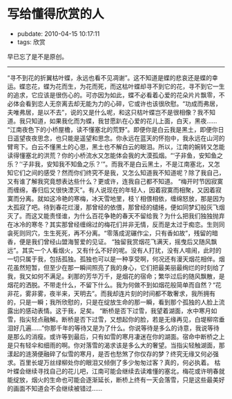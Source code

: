 # 写给懂得欣赏的人

- pubdate: 2010-04-15 10:17:11
- tags: 欣赏

早已忘了是不是原创。

---------------------------

“寻不到花的折翼枯叶蝶，永远也看不见凋谢”。这不知道是蝶的悲哀还是蝶的幸运。蝶恋花，蝶为花而生，为花而死，而这枯叶蝶却寻不到它的花，寻不到它一生的追求，它应该是很伤心的。可亦因为如此，蝶不必看着心爱的花朵片片飘零，不必体会看到恋人无奈离去却无能为力的心碎，它或许也该很欣慰。“功成而弗居，夫唯弗居，是以不去”，说的又是什么呢，和这只枯叶蝶岂不是很相像？我不知道。我只知道，如果我化而为蝶，我甘愿趴在心爱的花儿上面，白天，黑夜…… “江南夜色下的小桥屋檐，读不懂塞北的荒野”。即便你是白云我是黑土，即便你日日遥望夜夜思念，也只能是遥望和思念。你永远在蓝天的怀抱中，我永远在山河的臂弯下。白云不懂黑土的心思，黑土也不解白云的眼泪。所以，江南的婉转又怎能读得懂塞北的洪荒？你的小桥流水又怎能体会我的大漠孤烟。“‘子非鱼，安知鱼之乐？’‘子非我，安知我不知鱼之乐？’”。而我不是白云黑土，不是江南塞北，又怎知它们之间的感受？然而你们终究不是我，又怎么知道我不知道呢？除了我自己，又有谁了解我究竟想表达些什么？更或许，连我自己都不知道。 “梅开时节因寂寞而缠绵，春归后又很快湮灭”。有人说现在的年轻人，因着寂寞而相聚，又因着寂寞而分离。就如这冷艳的寒梅，冰天雪地里，枝丫相偎相依，缠绵怒放，那是因为太孤寂了吧。待到春花烂漫，那曾经的依偎，那曾经的缱绻，便如同梦幻般灰飞烟灭了。而这又能责怪谁，为什么百花争艳的春天不留给我？为什么把我们独独抛弃在冰冷的寒冬？其实那曾经缠绵过的梅花们并非无情，反而是太过于痴恋。生则同衾死则同穴，生生死死，再不分离。“零落成泥碾作尘，只有香如故”，残留的暗香，便是我们曾经山盟海誓爱的见证。 “独留我赏烟花飞满天，摇曳后又随风飘远”。其实一个人看烟火，又有什么不好的呢。没有人打扰，没有人喧闹，此时的一切只属于我，包括孤独。孤独也可以是一种享受啊，何况还有漫天烟花相伴。烟花虽然短暂，但至少在那一瞬间照亮了我的身心，它们把最美丽最绚烂的时刻给了我，我又如何不满足。刹那的芳华万千，是烟花的宿命；繁华过后的随风飘散，是烟花的洒脱。不带走什么，不留下什么。我为何做不到如烟花般简单而自然？“花非花，雾非雾，夜半来，天明去”。而我却连片刻的时间都不敢奢求，我所拥有的，只是一瞬；我所欣慰的，只是在绽放生命的那一瞬，看到那个孤独的人脸上流露出的感动表情。这于我，足矣。 “断桥是否下过雪，我望着湖面，水中寒月如雪，指尖轻点融解。断桥是否下过雪，又想起你的脸，若是无缘再见，白堤柳帘垂泪好几遍……”你那千年的等待又是为了什么。你说等待是多么的诗意，我说等待是那么的消瘦。或许等到最后，只有如雪的寒月凄迷在你的湖面。宿命中断桥之上是只有轻伞和细雨的啊。你对落雪的渴求该是多么大的奢望。当指尖轻触湖面，那漾起的涟漪便融碎了似雪的寒月，是否也愁煞了你仅存的梦？终究无缘又何必强求。百里长堤万丝绿柳处你的眼泪又倾倒了多少匆匆过客？真的，何必执着。 枯叶蝶会继续寻找自己的花儿吧，江南可能会继续去读难懂的塞北，梅花或许明春就能绽放，烟火的生命也可能会逐渐延长，断桥上终有一天会落雪，只是这些最美好的画面不知道会不会继续被错过……　



